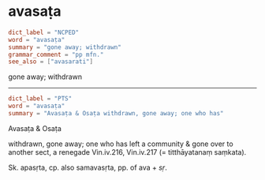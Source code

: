 # avasaṭa

``` toml
dict_label = "NCPED"
word = "avasaṭa"
summary = "gone away; withdrawn"
grammar_comment = "pp mfn."
see_also = ["avasarati"]
```

gone away; withdrawn

--------------------

``` toml
dict_label = "PTS"
word = "avasaṭa"
summary = "Avasaṭa & Osaṭa withdrawn, gone away; one who has"
```

Avasaṭa & Osaṭa

withdrawn, gone away; one who has left a community & gone over to another sect, a renegade Vin.iv.216, Vin.iv.217 (= titthāyatanaṃ saṃkata).

Sk. apasṛta, cp. also samavasṛta, pp. of ava \+ *sṛ*.

